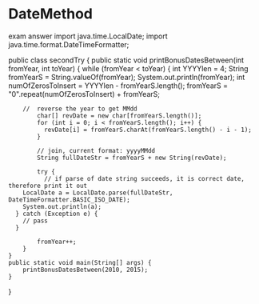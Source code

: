# DateMethod
exam answer
import java.time.LocalDate;
import java.time.format.DateTimeFormatter;

public class secondTry {
	public static void printBonusDatesBetween(int fromYear, int toYear) {
		while (fromYear < toYear) {
			int YYYYlen = 4;
			String fromYearS = String.valueOf(fromYear); System.out.println(fromYear);
			int numOfZerosToInsert = YYYYlen - fromYearS.length();
			fromYearS = "0".repeat(numOfZerosToInsert) + fromYearS;
			
	  	// 	reverse the year to get MMdd
			char[] revDate = new char[fromYearS.length()];
			for (int i = 0; i < fromYearS.length(); i++) {
			  revDate[i] = fromYearS.charAt(fromYearS.length() - i - 1);
			}
			
			// join, current format: yyyyMMdd
			String fullDateStr = fromYearS + new String(revDate);
			
			try {
			  // if parse of date string succeeds, it is correct date, therefore print it out
        LocalDate a = LocalDate.parse(fullDateStr, DateTimeFormatter.BASIC_ISO_DATE);
        System.out.println(a);
      } catch (Exception e) {
        // pass
      }
      
			fromYear++;
		}
	}
	public static void main(String[] args) {
		printBonusDatesBetween(2010, 2015);
	}
}




